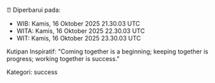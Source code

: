 ⏰ Diperbarui pada:
- WIB: Kamis, 16 Oktober 2025 21.30.03 UTC
- WITA: Kamis, 16 Oktober 2025 22.30.03 UTC
- WIT: Kamis, 16 Oktober 2025 23.30.03 UTC

Kutipan Inspiratif:
"Coming together is a beginning; keeping together is progress; working together is success."


Kategori: success

